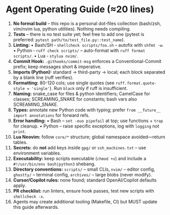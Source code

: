 # Agent Operating Guide (≈20 lines)

1. **No formal build** – this repo is a personal dot-files collection (bash/zsh, vim/nvim lua, python utilities).  Nothing needs compiling.
2. **Tests** – there is no test suite yet; feel free to add one (pytest is preferred:  `pytest path/to/test_file.py::test_name`).
3. **Linting:**
   • Bash/SH ‑ `shellcheck scripts/foo.sh`  – autofix with `shfmt -w`.
   • Python  ‑ `ruff check scripts/`  – auto-format with `ruff format scripts/`.
   • Lua     ‑ `stylua nvim/`.
4. **Commit Hook:**  `.githooks/commit-msg` enforces a Conventional-Commit prefix; keep messages short & imperative.
5. **Imports (Python):** standard → third-party → local; each block separated by a blank line (ruff verifies).
6. **Formatting:** 80-120 cols; use single quotes (see `ruff.format.quote-style = 'single'`).  Run `black` only if ruff is insufficient.
7. **Naming:** snake_case for files & python identifiers; CamelCase for classes; SCREAMING_SNAKE for constants; bash vars also SCREAMING_SNAKE.
8. **Types:** annotate new Python code with typing; prefer `from __future__ import annotations` for forward refs.
9. **Error handling:**
   • Bash – `set -euo pipefail` at top; use functions + `trap` for cleanup.
   • Python – raise specific exceptions, log with `logging` not `print`.
10. **Lua Neovim:** follow `core/*` structure; global namespace avoided—return tables.
11. **Secrets:** do **not** add keys inside `gpg/` or `ssh_machines.txt` – use environment variables.
12. **Executability:** keep scripts executable (`chmod +x`) and include a `#!/usr/bin/env bash|python3` shebang.
13. **Directory conventions:**
    `scripts/` – small CLIs, `nvim/` – editor config, `ghostty/` – terminal config, `archives/` – large blobs (never modify).
14. **Cursor/Copilot rules:** none found; standard OpenAI/Copilot defaults apply.
15. **PR checklist:** run linters, ensure hook passes, test new scripts with `shellcheck -x`.
16. Agents may create additional tooling (Makefile, CI) but MUST update this guide afterwards.
